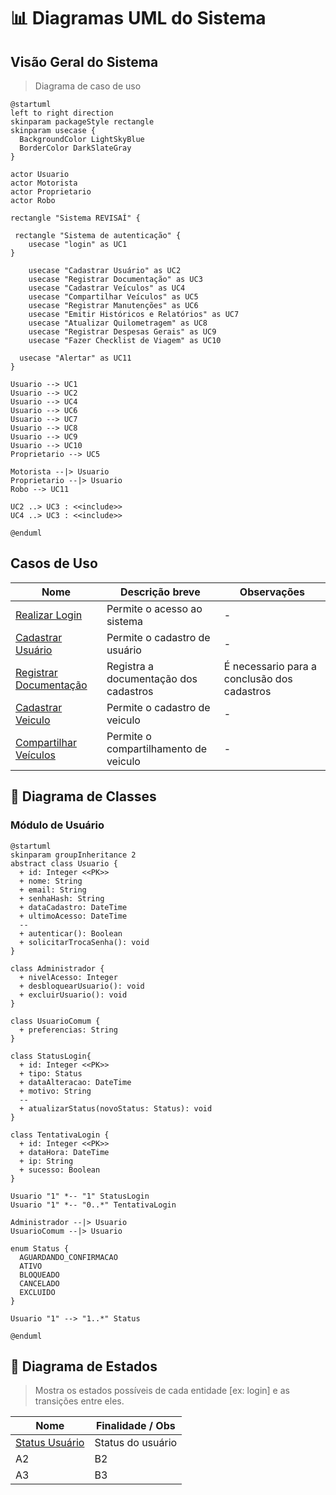 # 📊 Diagramas UML do Sistema

## Visão Geral do Sistema

> Diagrama de caso de uso

```puml
@startuml
left to right direction
skinparam packageStyle rectangle
skinparam usecase {
  BackgroundColor LightSkyBlue
  BorderColor DarkSlateGray
}

actor Usuario
actor Motorista
actor Proprietario
actor Robo

rectangle "Sistema REVISAÍ" {

 rectangle "Sistema de autenticação" {
    usecase "login" as UC1
}
  
    usecase "Cadastrar Usuário" as UC2
    usecase "Registrar Documentação" as UC3
    usecase "Cadastrar Veículos" as UC4
    usecase "Compartilhar Veículos" as UC5
    usecase "Registrar Manutenções" as UC6
    usecase "Emitir Históricos e Relatórios" as UC7
    usecase "Atualizar Quilometragem" as UC8
    usecase "Registrar Despesas Gerais" as UC9
    usecase "Fazer Checklist de Viagem" as UC10
  
  usecase "Alertar" as UC11
}

Usuario --> UC1
Usuario --> UC2
Usuario --> UC4
Usuario --> UC6
Usuario --> UC7
Usuario --> UC8
Usuario --> UC9
Usuario --> UC10
Proprietario --> UC5

Motorista --|> Usuario
Proprietario --|> Usuario
Robo --> UC11

UC2 ..> UC3 : <<include>>
UC4 ..> UC3 : <<include>>

@enduml
```

## Casos de Uso

| Nome                               | Descrição breve             | Observações |
| ---------------------------------- | --------------------------- | ----------- |
| [Realizar Login](./DA_login.md) | Permite o acesso ao sistema | -           |
| [Cadastrar Usuário](./DA_Cadastro_Usuário.md) | Permite o cadastro de usuário | -           |
| [Registrar Documentação]() | Registra a documentação dos cadastros | É necessario para a conclusão dos cadastros |
| [Cadastrar Veiculo](./DA_Cadastro_Veiculo.md) | Permite o cadastro de veiculo | -           |
| [Compartilhar Veículos](./DA_Compartilhar_Veiculo.md) | Permite o compartilhamento de veiculo | -           |

## 🔹 Diagrama de Classes

### Módulo de Usuário

```plantuml
@startuml
skinparam groupInheritance 2
abstract class Usuario {
  + id: Integer <<PK>>
  + nome: String
  + email: String
  + senhaHash: String
  + dataCadastro: DateTime
  + ultimoAcesso: DateTime
  --
  + autenticar(): Boolean
  + solicitarTrocaSenha(): void
}

class Administrador {
  + nivelAcesso: Integer
  + desbloquearUsuario(): void
  + excluirUsuario(): void
}

class UsuarioComum {
  + preferencias: String
}

class StatusLogin{
  + id: Integer <<PK>>
  + tipo: Status
  + dataAlteracao: DateTime
  + motivo: String
  --
  + atualizarStatus(novoStatus: Status): void
}

class TentativaLogin {
  + id: Integer <<PK>>
  + dataHora: DateTime
  + ip: String
  + sucesso: Boolean
}

Usuario "1" *-- "1" StatusLogin
Usuario "1" *-- "0..*" TentativaLogin

Administrador --|> Usuario
UsuarioComum --|> Usuario

enum Status {
  AGUARDANDO_CONFIRMACAO
  ATIVO
  BLOQUEADO
  CANCELADO
  EXCLUIDO
}

Usuario "1" --> "1..*" Status

@enduml
```


## 🔹 Diagrama de Estados

> Mostra os estados possíveis de cada entidade [ex: login] e as transições entre eles.

| Nome                            | Finalidade / Obs  |
| ------------------------------- | ----------------- |
| [Status Usuário](./DE_login.md) | Status do usuário |
| A2                              | B2                |
| A3                              | B3                |

